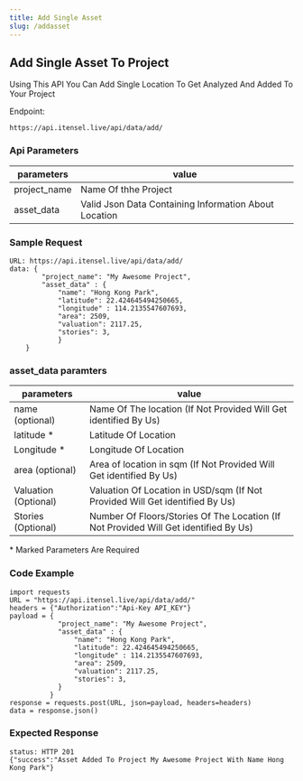 ```yaml
---
title: Add Single Asset
slug: /addasset
---
```


## Add Single Asset To Project

Using This API You Can Add Single Location To Get Analyzed And Added To Your Project

Endpoint:
```
https://api.itensel.live/api/data/add/
```
### Api Parameters

| parameters        | value                             |
| ---------------- | --------------------------------- |
| project_name              | Name Of thhe Project    |
| asset_data              | Valid Json Data Containing Information About Location    |

### Sample Request
```
URL: https://api.itensel.live/api/data/add/
data: {
		"project_name": "My Awesome Project",
        "asset_data" : {
            "name": "Hong Kong Park",
            "latitude": 22.424645494250665,
            "longitude" : 114.2135547607693,
            "area": 2509,
            "valuation": 2117.25,
            "stories": 3,
            }
    }
```

### asset_data paramters

| parameters        | value                             |
| ---------------- | --------------------------------- |
| name (optional)              | Name Of The location (If Not Provided Will Get identified By Us)    |
| latitude *              | Latitude Of Location |
| Longitude *              | Longitude Of Location |
| area (optional)              | Area of location in sqm (If Not Provided Will Get identified By Us) |
| Valuation (Optional)              | Valuation Of Location in USD/sqm (If Not Provided Will Get identified By Us) |
| Stories (Optional)              | Number Of Floors/Stories Of The Location (If Not Provided Will Get identified By Us) |
\* Marked Parameters Are Required

### Code Example

```
import requests
URL = "https://api.itensel.live/api/data/add/"
headers = {"Authorization":"Api-Key API_KEY"}
payload = {
            "project_name": "My Awesome Project",
            "asset_data" : {
                "name": "Hong Kong Park",
                "latitude": 22.424645494250665,
                "longitude" : 114.2135547607693,
                "area": 2509,
                "valuation": 2117.25,
                "stories": 3,
            }
          }
response = requests.post(URL, json=payload, headers=headers)
data = response.json()
```

### Expected Response
```
status: HTTP 201
{"success":"Asset Added To Project My Awesome Project With Name Hong Kong Park"}
```
